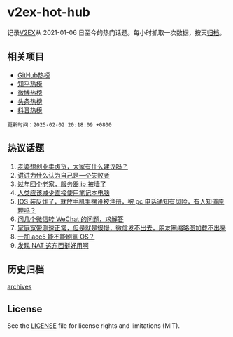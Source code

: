 # v2ex-hot-hub

 记录[V2EX](https://www.v2ex.com/)从 2021-01-06 日至今的热门话题。每小时抓取一次数据，按天[归档](archives)。
 
 ## 相关项目

- [GitHub热榜](https://github.com/lonnyzhang423/github-hot-hub)
- [知乎热榜](https://github.com/lonnyzhang423/zhihu-hot-hub)
- [微博热榜](https://github.com/lonnyzhang423/weibo-hot-hub)
- [头条热榜](https://github.com/lonnyzhang423/toutiao-hot-hub)
- [抖音热榜](https://github.com/lonnyzhang423/douyin-hot-hub)


 `更新时间：2025-02-02 20:18:09 +0800`

## 热议话题

1. [老婆想创业卖卤货，大家有什么建议吗？](https://www.v2ex.com/t/1108561)
1. [讲讲为什么认为自己是一个失败者](https://www.v2ex.com/t/1108579)
1. [过年回个老家，服务器 ip 被墙了](https://www.v2ex.com/t/1108576)
1. [人类应该减少直接使用笔记本电脑](https://www.v2ex.com/t/1108591)
1. [IOS 装反炸了，就放手机里摆设被注册，被 pc 电话通知有风险，有人知道原理吗？](https://www.v2ex.com/t/1108606)
1. [问几个微信转 WeChat 的问题，求解答](https://www.v2ex.com/t/1108555)
1. [家庭宽带测速正常，但是就是很慢，微信发不出去，朋友圈缩略图加载不出来](https://www.v2ex.com/t/1108575)
1. [一加 ace5 能不能刷氢 OS？](https://www.v2ex.com/t/1108592)
1. [发现 NAT 这东西挺好用啊](https://www.v2ex.com/t/1108573)

## 历史归档

[archives](archives)

## License

See the [LICENSE](LICENSE) file for license rights and limitations (MIT).
